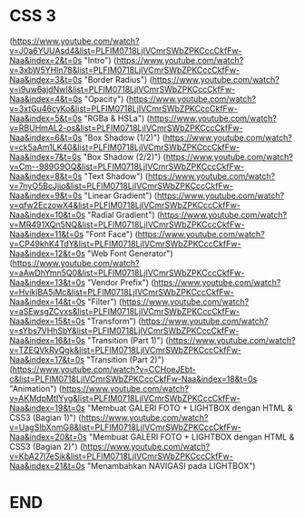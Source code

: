 # CSS 3
(https://www.youtube.com/watch?v=J0a6YUUAsd4&list=PLFIM0718LjIVCmrSWbZPKCccCkfFw-Naa&index=2&t=0s "Intro")
(https://www.youtube.com/watch?v=3xbW5YHln78&list=PLFIM0718LjIVCmrSWbZPKCccCkfFw-Naa&index=3&t=0s "Border Radius")
(https://www.youtube.com/watch?v=i9uw6ajdNwI&list=PLFIM0718LjIVCmrSWbZPKCccCkfFw-Naa&index=4&t=0s "Opacity")
(https://www.youtube.com/watch?v=3xtGu46cyKo&list=PLFIM0718LjIVCmrSWbZPKCccCkfFw-Naa&index=5&t=0s "RGBa & HSLa")
(https://www.youtube.com/watch?v=RBUHmAL2-os&list=PLFIM0718LjIVCmrSWbZPKCccCkfFw-Naa&index=6&t=0s "Box Shadow (1/2)")
(https://www.youtube.com/watch?v=ck5aAm1LK40&list=PLFIM0718LjIVCmrSWbZPKCccCkfFw-Naa&index=7&t=0s "Box Shadow (2/2)")
(https://www.youtube.com/watch?v=Cm--989G9OQ&list=PLFIM0718LjIVCmrSWbZPKCccCkfFw-Naa&index=8&t=0s "Text Shadow")
(https://www.youtube.com/watch?v=7nyO5BcJjio&list=PLFIM0718LjIVCmrSWbZPKCccCkfFw-Naa&index=9&t=0s "Linear Gradient")
(https://www.youtube.com/watch?v=qfw2EczowX4&list=PLFIM0718LjIVCmrSWbZPKCccCkfFw-Naa&index=10&t=0s "Radial Gradient")
(https://www.youtube.com/watch?v=MR491XQn5NQ&list=PLFIM0718LjIVCmrSWbZPKCccCkfFw-Naa&index=11&t=0s "Font Face")
(https://www.youtube.com/watch?v=CP49khK4TdY&list=PLFIM0718LjIVCmrSWbZPKCccCkfFw-Naa&index=12&t=0s "Web Font Generator")
(https://www.youtube.com/watch?v=aAwDhYmn5Q0&list=PLFIM0718LjIVCmrSWbZPKCccCkfFw-Naa&index=13&t=0s "Vendor Prefix")
(https://www.youtube.com/watch?v=HvikjBA5jMc&list=PLFIM0718LjIVCmrSWbZPKCccCkfFw-Naa&index=14&t=0s "Filter")
(https://www.youtube.com/watch?v=aSEwsgZCvxs&list=PLFIM0718LjIVCmrSWbZPKCccCkfFw-Naa&index=15&t=0s "Transform")
(https://www.youtube.com/watch?v=sYbs7VHhSbY&list=PLFIM0718LjIVCmrSWbZPKCccCkfFw-Naa&index=16&t=0s "Transition (Part 1)")
(https://www.youtube.com/watch?v=TZEQVkRyQgk&list=PLFIM0718LjIVCmrSWbZPKCccCkfFw-Naa&index=17&t=0s "Transition (Part 2)")
(https://www.youtube.com/watch?v=CCHoeJEbt-c&list=PLFIM0718LjIVCmrSWbZPKCccCkfFw-Naa&index=18&t=0s "Animation")
(https://www.youtube.com/watch?v=AKMdpMtIYyg&list=PLFIM0718LjIVCmrSWbZPKCccCkfFw-Naa&index=19&t=0s "Membuat GALERI FOTO + LIGHTBOX dengan HTML & CSS3 (Bagian 1)")
(https://www.youtube.com/watch?v=UagSIbXnmG8&list=PLFIM0718LjIVCmrSWbZPKCccCkfFw-Naa&index=20&t=0s "Membuat GALERI FOTO + LIGHTBOX dengan HTML & CSS3 (Bagian 2)")
(https://www.youtube.com/watch?v=KbA27l7eSik&list=PLFIM0718LjIVCmrSWbZPKCccCkfFw-Naa&index=21&t=0s "Menambahkan NAVIGASI pada LIGHTBOX")
# END
